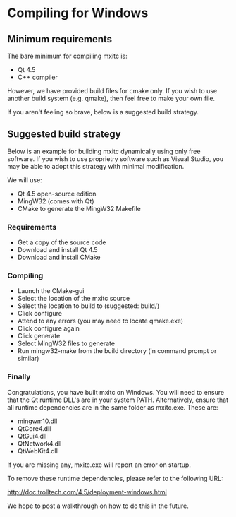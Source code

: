# Compiling for Windows

## Minimum requirements

The bare minimum for compiling mxitc is:

  * Qt 4.5
  * C++ compiler

However, we have provided build files for cmake only. If you wish to use another
build system (e.g. qmake), then feel free to make your own file.

If you aren't feeling so brave, below is a suggested build strategy.

## Suggested build strategy

Below is an example for building mxitc dynamically using only free software. If
you wish to use proprietry software such as Visual Studio, you may be able to
adopt this strategy with minimal modification.

We will use:
  * Qt 4.5 open-source edition
  * MingW32 (comes with Qt)
  * CMake to generate the MingW32 Makefile

### Requirements

  * Get a copy of the source code
  * Download and install Qt 4.5
  * Download and install CMake

### Compiling

  * Launch the CMake-gui
  * Select the location of the mxitc source
  * Select the location to build to (suggested: build/)
  * Click configure
  * Attend to any errors (you may need to locate qmake.exe)
  * Click configure again
  * Click generate
  * Select MingW32 files to generate
  * Run mingw32-make from the build directory (in command prompt or similar)

### Finally

Congratulations, you have built mxitc on Windows. You will need to ensure that
the Qt runtime DLL's are in your system PATH. Alternatively, ensure that all
runtime dependencies are in the same folder as mxitc.exe. These are:

  * mingwm10.dll
  * QtCore4.dll
  * QtGui4.dll
  * QtNetwork4.dll
  * QtWebKit4.dll

If you are missing any, mxitc.exe will report an error on startup.

To remove these runtime dependencies, please refer to the following URL:

  http://doc.trolltech.com/4.5/deployment-windows.html

We hope to post a walkthrough on how to do this in the future.
